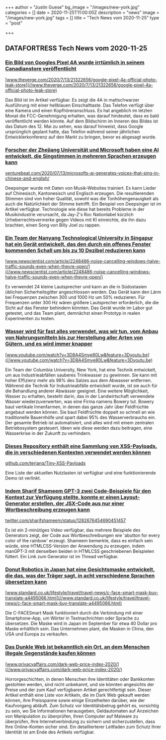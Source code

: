 +++
author = "Justin Guese"
bg_image = "/images/new-york.jpg"
categories = []
date = 2020-11-25T11:00:00Z
description = "news"
image = "/images/new-york.jpg"
tags = []
title = "Tech News vom 2020-11-25"
type = "post"

+++

        
## DATAFORTRESS Tech News vom 2020-11-25


### [Ein Bild von Googles Pixel 4A wurde irrtümlich in seinem Canadianstore veröffentlicht](//www.theverge.com/2020/7/13/21322656/google-pixel-4a-official-photo-leak-store)


[www.theverge.com/2020/7/13/21322656/google-pixel-4a-official-photo-leak-store](//www.theverge.com/2020/7/13/21322656/google-pixel-4a-official-photo-leak-store)


Das Bild ist im Artikel verfügbar. Es zeigt die 4A in mattschwarzer Ausführung mit einer hellblauen Einschalttaste. Das Telefon verfügt über eine Kamera und einen Kopfhöreranschluss. Es hat angeblich im letzten Monat die FCC-Genehmigung erhalten, was darauf hindeutet, dass es bald veröffentlicht werden könnte. Auf dem Bildschirm im Inneren des Bildes ist das Datum des 12. Mai zu sehen, was darauf hinweist, dass Google ursprünglich geplant hatte, das Telefon während seiner jährlichen Entwicklerkonferenz auf den Markt zu bringen, bevor es abgesagt wurde.


### [Forscher der Zhejiang Universität und Microsoft haben eine AI entwickelt, die Singstimmen in mehreren Sprachen erzeugen kann](//venturebeat.com/2020/07/13/microsofts-ai-generates-voices-that-sing-in-chinese-and-english/)


[venturebeat.com/2020/07/13/microsofts-ai-generates-voices-that-sing-in-chinese-and-english/](//venturebeat.com/2020/07/13/microsofts-ai-generates-voices-that-sing-in-chinese-and-english/)


Deepsinger wurde mit Daten von Musik-Websites trainiert. Es kann Lieder auf Chinesisch, Kantonesisch und Englisch erzeugen. Die resultierenden Stimmen sind von hoher Qualität, sowohl was die Tonhöhengenauigkeit als auch die Natürlichkeit der Stimme betrifft. Ein Beispiel von Deepsinger ist im Artikel verfügbar. Technologie wie diese hat bereits Probleme in der Musikindustrie verursacht, da Jay-Z's Roc Nationlabel kürzlich Urheberrechtsvermerke gegen Videos mit KI einreichte, die ihn dazu brachten, einen Song von Billy Joel zu rappen.


### [Ein Team der Nanyang Technological University in Singapur hat ein Gerät entwickelt, das den durch ein offenes Fenster kommenden Schall um bis zu 10 Dezibel reduzieren kann](//www.newscientist.com/article/2248486-noise-cancelling-windows-halve-traffic-sounds-even-when-theyre-open/)


[www.newscientist.com/article/2248486-noise-cancelling-windows-halve-traffic-sounds-even-when-theyre-open/](//www.newscientist.com/article/2248486-noise-cancelling-windows-halve-traffic-sounds-even-when-theyre-open/)


Es verwendet 24 kleine Lautsprecher und kann an die in Südostasien üblichen Sicherheitsgitter angeschlossen werden. Das Gerät kann den Lärm bei Frequenzen zwischen 300 und 1000 Hz um 50% reduzieren. Für Frequenzen unter 300 Hz wären größere Lautsprecher erforderlich, die die Sicht auf das Fenster behindern könnten. Das Gerät wurde im Labor gut getestet, und das Team plant, demnächst einen Prototyp in realen Experimenten zu testen.


### [Wasser wird für fast alles verwendet, was wir tun, vom Anbau von Nahrungsmitteln bis zur Herstellung aller Arten von Gütern, und es wird immer knapper](//www.youtube.com/watch?v=3D8A4Smye80Lw&feature=3Dyoutu.be)


[www.youtube.com/watch?v=3D8A4Smye80Lw&feature=3Dyoutu.be](//www.youtube.com/watch?v=3D8A4Smye80Lw&feature=3Dyoutu.be)


Ein Team der Columbia University, New York, hat eine Technik entwickelt, um aus Industrieabfällen sauberes Trinkwasser zu gewinnen. Sie kann mit hoher Effizienz mehr als 98% des Salzes aus dem Abwasser entfernen. Während die Technik für Industrieabfälle entwickelt wurde, ist sie auch für die Behandlung anderer Abwässer geeignet. Eine weitere Möglichkeit, Wasser zu erhalten, besteht darin, das in der Landwirtschaft verwendete Wasser wiederzuverwerten, was eine Firma namens Bowery tut. Bowery baut vertikale Innenfarmen, in denen das ganze Jahr über Feldfrüchte angebaut werden können. Sie baut Feldfrüchte doppelt so schnell an wie traditionelle Bauernhöfe und spart dabei 95% des Wasserverbrauchs ein. Der gesamte Betrieb ist automatisiert, und alles wird mit einem zentralen Betriebssystem gesteuert. Ideen wie diese werden dazu beitragen, eine Wasserkrise in der Zukunft zu verhindern.


### [Dieses Repository enthält eine Sammlung von XSS-Payloads, die in verschiedenen Kontexten verwendet werden können](//github.com/terjanq/Tiny-XSS-Payloads)


[github.com/terjanq/Tiny-XSS-Payloads](//github.com/terjanq/Tiny-XSS-Payloads)


Eine Liste der aktuellen Nutzlasten ist verfügbar und eine funktionierende Demo ist verlinkt.


### [Indem Sharif Shameem GPT-3 zwei Code-Beispiele für den Kontext zur Verfügung stellte, konnte er einen Layout-Generator erstellen, der JSX-Code aus nur einer Wortbeschreibung erzeugen kann](//twitter.com/sharifshameem/status/1282676454690451457)


[twitter.com/sharifshameem/status/1282676454690451457](//twitter.com/sharifshameem/status/1282676454690451457)


Es ist ein 2-minütiges Video verfügbar, das mehrere Beispiele des Generators zeigt, der Code aus Wortbeschreibungen wie 'abutton for every color of the rainbow' erzeugt. Shameem bemerkte, dass es einfach sein würde, eine HTMLCSS-Version der Anwendung zu erzeugen, indem manGPT-3 mit denselben beiden in HTMLCSS geschriebenen Beispielen füttert. Ein Link zum Generator ist im Thread verfügbar.


### [Donut Robotics in Japan hat eine Gesichtsmaske entwickelt, die das, was der Träger sagt, in acht verschiedene Sprachen übersetzen kann](//www.standard.co.uk/lifestyle/travel/travel-news/c-face-smart-mask-buy-translate-a4495066.html)


[www.standard.co.uk/lifestyle/travel/travel-news/c-face-smart-mask-buy-translate-a4495066.html](//www.standard.co.uk/lifestyle/travel/travel-news/c-face-smart-mask-buy-translate-a4495066.html)


Die C-FACESmart Mask funktioniert durch die Verbindung mit einer Smartphone-App, um Wörter in Textnachrichten oder Sprache zu übersetzen. Die Maske wird in Japan im September für etwa 40 Dollar pro Maske erhältlich sein. Das Unternehmen plant, die Masken in China, den USA und Europa zu verkaufen.


### [Das Dunkle Web ist bekanntlich ein Ort, an dem Menschen illegale Gegenstände kaufen können](//www.privacyaffairs.com/dark-web-price-index-2020/)


[www.privacyaffairs.com/dark-web-price-index-2020/](//www.privacyaffairs.com/dark-web-price-index-2020/)


Horrorgeschichten, in denen Menschen ihre Identitäten oder Bankkonten gestohlen werden, sind nicht unbekannt, und sie könnten angesichts der Preise und der zum Kauf verfügbaren Artikel gerechtfertigt sein. Dieser Artikel enthält eine Liste von Artikeln, die im Dark Web gekauft werden können, ihre Preisspanne sowie einige Einzelheiten darüber, wie der Kaufvorgang abläuft. Zum Schutz vor Identitätsbetrug gehört es, vorsichtig zu sein, wo Sie Informationen herausgeben, Geldautomaten auf Anzeichen von Manipulation zu überprüfen, Ihren Computer auf Malware zu überprüfen, Ihre Internetverbindung zu sichern und sicherzustellen, dass Ihre Online-Konten sicher sind. Ein detaillierterer Leitfaden zum Schutz Ihrer Identität ist am Ende des Artikels verfügbar.